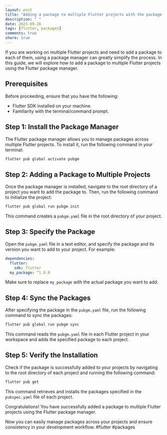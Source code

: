 ```yaml
---
layout: post
title: "Adding a package to multiple Flutter projects with the package manager"
description: " "
date: 2023-09-26
tags: [flutter, packages]
comments: true
share: true
---
```


If you are working on multiple Flutter projects and need to add a package to each of them, using a package manager can greatly simplify the process. In this guide, we will explore how to add a package to multiple Flutter projects using the Flutter package manager.

## Prerequisites
Before proceeding, ensure that you have the following:

- Flutter SDK installed on your machine.
- Familiarity with the terminal/command prompt.

## Step 1: Install the Package Manager
The Flutter package manager allows you to manage packages across multiple Flutter projects. To install it, run the following command in your terminal:

```bash
flutter pub global activate pubgm
```

## Step 2: Adding a Package to Multiple Projects
Once the package manager is installed, navigate to the root directory of a project you want to add the package to. Then, run the following command to initialize the project:

```bash
flutter pub global run pubgm init
```

This command creates a `pubgm.yaml` file in the root directory of your project.

## Step 3: Specify the Package
Open the `pubgm.yaml` file in a text editor, and specify the package and its version you want to add to your project. For example:

```yaml
dependencies:
  flutter:
    sdk: flutter
  my_package: ^1.0.0
```

Make sure to replace `my_package` with the actual package you want to add.

## Step 4: Sync the Packages
After specifying the package in the `pubgm.yaml` file, run the following command to sync the packages:

```bash
flutter pub global run pubgm sync
```

This command reads the `pubgm.yaml` file in each Flutter project in your workspace and adds the specified package to each project.

## Step 5: Verify the Installation
Check if the package is successfully added to your projects by navigating to the root directory of each project and running the following command:

```bash
flutter pub get
```

This command retrieves and installs the packages specified in the `pubspec.yaml` file of each project.

Congratulations! You have successfully added a package to multiple Flutter projects using the Flutter package manager.

Now you can easily manage packages across your projects and ensure consistency in your development workflow. #flutter #packages